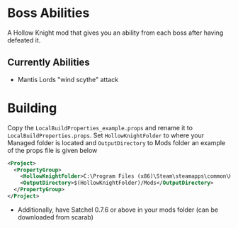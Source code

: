 # Boss Abilities
A Hollow Knight mod that gives you an ability from each boss after having defeated it.

## Currently Abilities
* Mantis Lords "wind scythe" attack

# Building
Copy the `LocalBuildProperties_example.props` and rename it to `LocalBuildProperties.props`. 
Set `HollowKnightFolder` to where your Managed folder is located and `OutputDirectory` to Mods folder an example of the props file is given below
```xml
<Project>
  <PropertyGroup>
    <HollowKnightFolder>C:\Program Files (x86)\Steam\steamapps\common\Hollow Knight\hollow_knight_Data\Managed</HollowKnightFolder>
    <OutputDirectory>$(HollowKnightFolder)/Mods</OutputDirectory>
  </PropertyGroup>
</Project>
```

* Additionally, have Satchel 0.7.6 or above in your mods folder (can be downloaded from scarab)